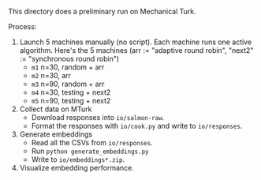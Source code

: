 
This directory does a preliminary run on Mechanical Turk.

Process:

1. Launch 5 machines manually (no script). Each machine runs one active
   algorithm. Here's the 5 machines (arr := "adaptive round robin", "next2"
   := "synchronous round robin")
    * `m1` n=30, random + arr
    * `m2` n=30, arr
    * `m3` n=90, random + arr
    * `m4` n=30, testing + next2
    * `m5` n=90, testing + next2
2. Collect data on MTurk
    * Download responses into `io/salmon-raw`.
    * Format the responses with `io/cook.py` and write to `io/responses`.
3. Generate embeddings
    * Read all the CSVs from `io/responses`.
    * Run `python generate_embeddings.py`
    * Write to `io/embeddings*.zip`.
4. Visualize embedding performance.
